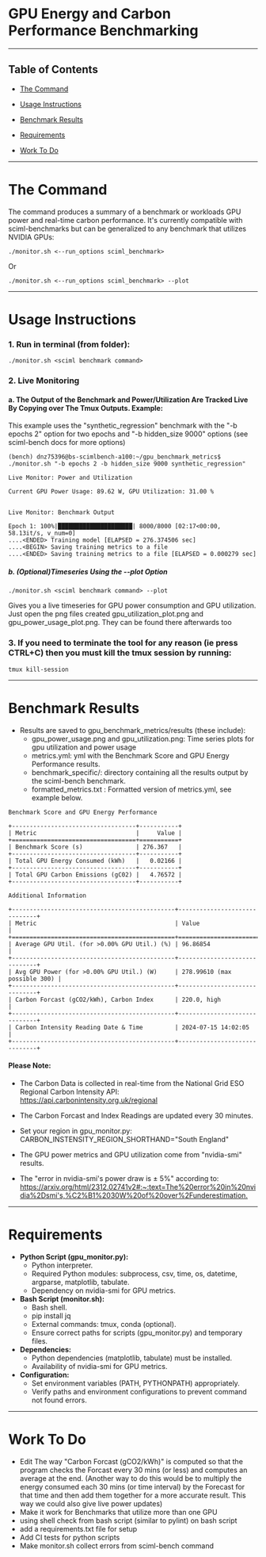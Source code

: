 GPU Energy and Carbon Performance Benchmarking
==============================================

-----------
## Table of Contents
* [The Command](https://github.com/bryceshirley/gpu_benchmark_metrics#the-command)

* [Usage Instructions](https://github.com/bryceshirley/gpu_benchmark_metrics#usage-instructions)

* [Benchmark Results](https://github.com/bryceshirley/gpu_benchmark_metrics#results)

* [Requirements](https://github.com/bryceshirley/gpu_benchmark_metrics#requirements)

* [Work To Do](https://github.com/bryceshirley/gpu_benchmark_metrics#work-to-do)

-----------

# The Command
The command produces a summary of a benchmark or workloads GPU power and real-time carbon performance. It's currently compatible with sciml-benchmarks but can be generalized to any benchmark that utilizes NVIDIA GPUs:

```
./monitor.sh <--run_options sciml_benchmark>
```

Or 

```
./monitor.sh <--run_options sciml_benchmark> --plot
```

-----------

# Usage Instructions
### 1. Run in terminal (from folder):

```
./monitor.sh <sciml benchmark command> 
```

### 2.  Live Monitoring

####		a. The Output of the Benchmark and Power/Utilization Are Tracked Live By Copying over The Tmux Outputs. Example:

This example uses the "synthetic_regression" benchmark with the "-b epochs 2" option for two epochs and "-b hidden_size 9000" options (see sciml-bench docs for more options)
```
(bench) dnz75396@bs-scimlbench-a100:~/gpu_benchmark_metrics$ ./monitor.sh "-b epochs 2 -b hidden_size 9000 synthetic_regression"

Live Monitor: Power and Utilization

Current GPU Power Usage: 89.62 W, GPU Utilization: 31.00 %


Live Monitor: Benchmark Output

Epoch 1: 100%|█████████████████████| 8000/8000 [02:17<00:00, 58.13it/s, v_num=0]
....<ENDED> Training model [ELAPSED = 276.374506 sec]
....<BEGIN> Saving training metrics to a file
....<ENDED> Saving training metrics to a file [ELAPSED = 0.000279 sec]
```   

#####		b. (Optional)Timeseries Using the --plot Option
  
```
./monitor.sh <sciml benchmark command> --plot
```

Gives you a live timeseries for GPU power consumption and GPU utilization. Just open the png files created gpu_utilization_plot.png and gpu_power_usage_plot.png. They can be found there afterwards too

### 3. If you need to terminate the tool for any reason (ie press CTRL+C) then you must kill the tmux session by running:

```
tmux kill-session
```

-----------

# Benchmark Results 

* Results are saved to gpu_benchmark_metrics/results (these include):
	* gpu_power_usage.png and gpu_utilization.png: Time series plots for gpu utilization and power usage
  	* metrics.yml: yml with the Benchmark Score and GPU Energy Performance results.
  	* benchmark_specific/: directory containing all the results output by the sciml-bench benchmark. 
 	* formatted_metrics.txt : Formatted version of metrics.yml, see example below.
```
Benchmark Score and GPU Energy Performance

+-----------------------------------+-----------+
| Metric                            |     Value |
+===================================+===========+
| Benchmark Score (s)               | 276.367   |
+-----------------------------------+-----------+
| Total GPU Energy Consumed (kWh)   |   0.02166 |
+-----------------------------------+-----------+
| Total GPU Carbon Emissions (gC02) |   4.76572 |
+-----------------------------------+-----------+

Additional Information

+----------------------------------------------+------------------------------+
| Metric                                       | Value                        |
+==============================================+==============================+
| Average GPU Util. (for >0.00% GPU Util.) (%) | 96.86854                     |
+----------------------------------------------+------------------------------+
| Avg GPU Power (for >0.00% GPU Util.) (W)     | 278.99610 (max possible 300) |
+----------------------------------------------+------------------------------+
| Carbon Forcast (gCO2/kWh), Carbon Index      | 220.0, high                  |
+----------------------------------------------+------------------------------+
| Carbon Intensity Reading Date & Time         | 2024-07-15 14:02:05          |
+----------------------------------------------+------------------------------+
```


#### Please Note:
* The Carbon Data is collected in real-time from the National Grid ESO Regional Carbon Intensity API:
  <https://api.carbonintensity.org.uk/regional>
* The Carbon Forcast and Index Readings are updated every 30 minutes.
* Set your region in gpu_monitor.py: CARBON_INSTENSITY_REGION_SHORTHAND="South England"

* The GPU power metrics and GPU utilization come from "nvidia-smi" results.
* The "error in nvidia-smi's power draw is ± 5%" according to:
  <https://arxiv.org/html/2312.02741v2#:~:text=The%20error%20in%20nvidia%2Dsmi's,%C2%B1%2030W%20of%20over%2Funderestimation.>  

-----------

# Requirements

* **Python Script (gpu_monitor.py):**
	* Python interpreter.
	* Required Python modules: subprocess, csv, time, os, datetime, argparse, matplotlib, tabulate.
	* Dependency on nvidia-smi for GPU metrics.
* **Bash Script (monitor.sh):**
	* Bash shell.
 	* pip install jq
	* External commands: tmux, conda (optional).
	* Ensure correct paths for scripts (gpu_monitor.py) and temporary files.
* **Dependencies:**
	* Python dependencies (matplotlib, tabulate) must be installed.
	* Availability of nvidia-smi for GPU metrics.
* **Configuration:**
	* Set environment variables (PATH, PYTHONPATH) appropriately.
	* Verify paths and environment configurations to prevent command not found errors.

-----------

# Work To Do
- Edit The way "Carbon Forcast (gCO2/kWh)" is computed so that the program checks the Forcast every 30 mins (or less) and computes an average at the end. (Another way to do this would be to multiply the energy consumed each 30 mins (or time interval) by the Forecast for that time and then add them together for a more accurate result. This way we could also give live power updates) 
- Make it work for Benchmarks that utilize more than one GPU
- using shell check from bash script (similar to pylint) on bash script
- add a requirements.txt file for setup
- Add CI tests for python scripts
- Make monitor.sh collect errors from sciml-bench command

